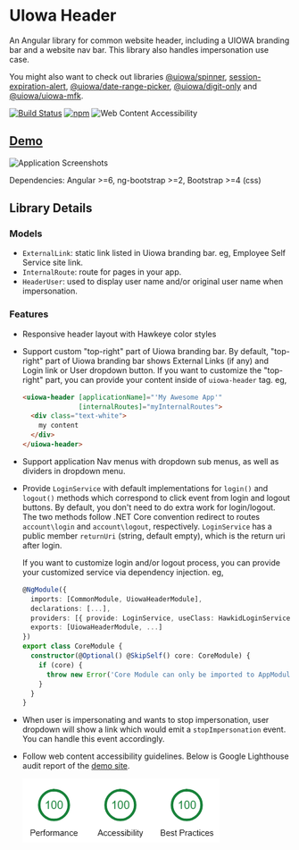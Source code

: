# UIowa Header

An Angular library for common website header, including a UIOWA branding bar and a website nav bar. This library also handles impersonation use case.

You might also want to check out libraries [@uiowa/spinner](https://github.com/changhuixu/spinner), [session-expiration-alert](https://github.com/changhuixu/session-expiration-alert), [@uiowa/date-range-picker](https://github.com/changhuixu/date-range-picker), [@uiowa/digit-only](https://github.com/changhuixu/ngx-digit-only) and [@uiowa/uiowa-mfk](https://github.com/changhuixu/uiowa-mfk-project).

[![Build Status](https://img.shields.io/travis/changhuixu/uiowa-header-demo/master.svg?label=Travis%20CI&style=flat-square)](https://travis-ci.org/changhuixu/uiowa-header-demo)
[![npm](https://img.shields.io/npm/v/@uiowa/uiowa-header.svg?style=flat-square)](https://www.npmjs.com/package/@uiowa/uiowa-header)
![Web Content Accessibility](https://img.shields.io/badge/Accessibility-100-brightgreen.svg?longCache=true&style=flat-square)

## [Demo](https://uiowa-header.firebaseapp.com)

![Application Screenshots](apps.png)

Dependencies: Angular >=6, ng-bootstrap >=2, Bootstrap >=4 (css)

## Library Details

### Models

- `ExternalLink`: static link listed in Uiowa branding bar. eg, Employee Self Service site link.
- `InternalRoute`: route for pages in your app.
- `HeaderUser`: used to display user name and/or original user name when impersonation.

### Features

- Responsive header layout with Hawkeye color styles
- Support custom "top-right" part of Uiowa branding bar. By default, "top-right" part of Uiowa branding bar shows External Links (if any) and Login link or User dropdown button. If you want to customize the "top-right" part, you can provide your content inside of `uiowa-header` tag. eg,

  ```html
  <uiowa-header [applicationName]="'My Awesome App'"
                [internalRoutes]="myInternalRoutes">
    <div class="text-white">
      my content
    </div>
  </uiowa-header>
  ```

- Support application Nav menus with dropdown sub menus, as well as dividers in dropdown menu.
- Provide `LoginService` with default implementations for `login()` and `logout()` methods which correspond to click event from login and logout buttons. By default, you don't need to do extra work for login/logout. The two methods follow .NET Core convention redirect to routes `account\login` and `account\logout`, respectively. `LoginService` has a public member `returnUri` (string, default empty), which is the return uri after login.

  If you want to customize login and/or logout process, you can provide your customized service via dependency injection. eg,

  ```typescript
  @NgModule({
    imports: [CommonModule, UiowaHeaderModule],
    declarations: [...],
    providers: [{ provide: LoginService, useClass: HawkidLoginService }],
    exports: [UiowaHeaderModule, ...]
  })
  export class CoreModule {
    constructor(@Optional() @SkipSelf() core: CoreModule) {
      if (core) {
        throw new Error('Core Module can only be imported to AppModule.');
      }
    }
  }
  ```

- When user is impersonating and wants to stop impersonation, user dropdown will show a link which would emit a `stopImpersonation` event. You can handle this event accordingly.

- Follow web content accessibility guidelines. Below is Google Lighthouse audit report of the [demo site](https://uiowa-header.firebaseapp.com).

  ![Google Lighthouse Audit Result](lighthouse.png)
